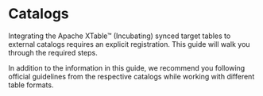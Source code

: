 # Catalogs

Integrating the Apache XTable™ (Incubating) synced target tables to external catalogs requires an explicit registration. This guide will
walk you through the required steps.

In addition to the information in this guide, we recommend you following official guidelines from the respective
catalogs while working with different table formats.
